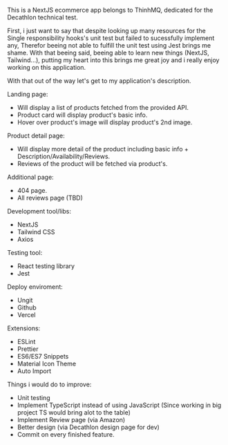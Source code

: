
This is a NextJS ecommerce app belongs to ThinhMQ, dedicated for the Decathlon technical test.

First, i just want to say that despite looking up many resources for the Single responsibility hooks's unit test but failed to sucessfully implement any,
Therefor beeing not able to fulfill the unit test using Jest brings me shame.
With that beeing said, beeing able to learn new things (NextJS, Tailwind...), putting my heart into this brings me great joy and i really enjoy working on this application.

With that out of the way let's get to my application's description.

Landing page:
- Will display a list of products fetched from the provided API.
- Product card will display product's basic info.
- Hover over product's image will display product's 2nd image.

Product detail page:
- Will display more detail of the product including basic info + Description/Availability/Reviews.
- Reviews of the product will be fetched via product's.

Additional page:
- 404 page.
- All reviews page (TBD)

Development tool/libs:
- NextJS
- Tailwind CSS
- Axios

Testing tool:
- React testing library
- Jest

Deploy enviroment:
- Ungit
- Github
- Vercel

Extensions:
- ESLint
- Prettier
- ES6/ES7 Snippets
- Material Icon Theme
- Auto Import

Things i would do to improve:
- Unit testing
- Implement TypeScript instead of using JavaScript (Since working in big project TS would bring alot to the table)
- Implement Review page (via Amazon)
- Better design (via Decathlon design page for dev)
- Commit on every finished feature.